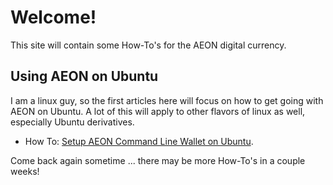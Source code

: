 # Welcome!

This site will contain some How-To's for the AEON digital currency.</p>

## Using AEON on Ubuntu

I am a linux guy, so the first articles here will focus on how to get going with AEON on Ubuntu. A lot of
this will apply to other flavors of linux as well, especially Ubuntu derivatives.

*   How To: [Setup AEON Command Line Wallet on Ubuntu](./How-Tos/SetupAEONcliUbuntu/file.html).

Come back again sometime ... there may be more How-To's in a couple weeks!
